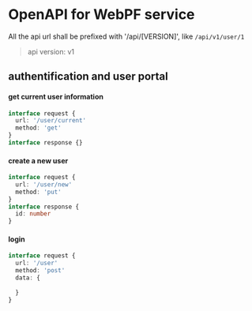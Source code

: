 # OpenAPI for WebPF service

All the api url shall be prefixed with '/api/[VERSION]', like `/api/v1/user/1`

> api version: v1

## authentification and user portal

#### get current user information

```ts
interface request {
  url: '/user/current'
  method: 'get'
}
interface response {}
```

#### create a new user

```ts
interface request {
  url: '/user/new'
  method: 'put'
}
interface response {
  id: number
}
```

#### login

```ts
interface request {
  url: '/user'
  method: 'post'
  data: {
    
  }
}
```
